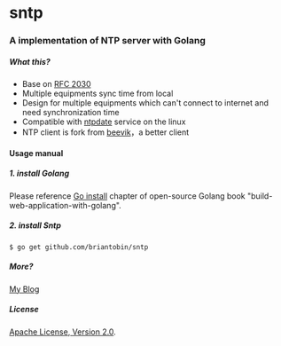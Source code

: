 sntp
====

### A implementation of NTP server with Golang
##### What this?
- Base on [RFC 2030](http://tools.ietf.org/html/rfc2030)
- Multiple equipments sync time from local
- Design for multiple equipments which can't connect to internet and need synchronization time
- Compatible with [ntpdate](http://www.eecis.udel.edu/~mills/ntp/html/ntpdate.html) service on the linux
- NTP client is fork from [beevik](https://github.com/beevik/ntp/)，a better client

#### Usage manual
##### 1. install Golang

Please reference  [Go install](https://github.com/astaxie/build-web-application-with-golang/blob/master/ebook/01.1.md) chapter of open-source Golang book "build-web-application-with-golang".

##### 2. install Sntp

    $ go get github.com/briantobin/sntp

##### More? 
[My Blog](http://www.btfak.com)

##### License
[Apache License, Version 2.0](http://www.apache.org/licenses/LICENSE-2.0.html).
